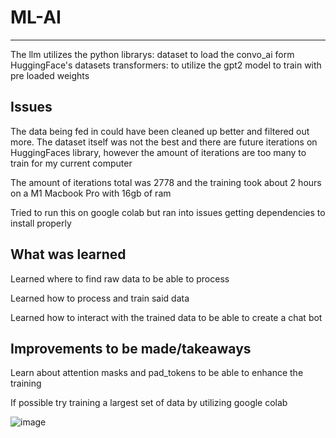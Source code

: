 # ML-AI
---
The llm utilizes the python librarys:
  dataset to load the convo_ai form HuggingFace's datasets
  transformers: to utilize the gpt2 model to train with pre loaded weights

## Issues

The data being fed in could have been cleaned up better and filtered out more. The dataset itself was not the best and there are future iterations on HuggingFaces library, however the amount of iterations are too many to train for my current computer

The amount of iterations total was 2778 and the training took about 2 hours on a M1 Macbook Pro with 16gb of ram

Tried to run this on google colab but ran into issues getting dependencies to install properly 

## What was learned
Learned where to find raw data to be able to process

Learned how to process and train said data

Learned how to interact with the trained data to be able to create a chat bot

## Improvements to be made/takeaways

Learn about attention masks and pad_tokens to be able to enhance the training

If possible try training a largest set of data by utilizing google colab


![image](https://github.com/manan883/ML-AI/assets/55415553/586d9d04-0d05-413b-8ab7-7344167fce2a)
